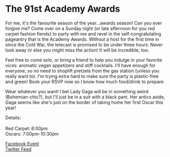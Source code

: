 <h1>The 91st Academy Awards</h1>
<p>For me, it's the favourite season of the year…awards season! Can you ever forgive me? Come over on a Sunday night (or late afternoon for you red carpet fashion fiends) to party with me and revel in the self-congratulating pageantry that is the Academy Awards. Without a host for the first time in since the Cold War, the telecast is promised to be under three hours. Never look away or else you might miss the action! It will be incredible, too.</p>

<p>Feel free to come solo, or bring a friend to help you indulge in your favorite vices: aromatic vegan appetizers and stiff cocktails. I'll have enough for everyone, so no need to shoplift pretzels from the gas station (unless you really want to). I'm trying extra hard to make sure the party is plastic-free and green! Book your RSVP now so I know how much food/drink to prepare.</p>

<p>Wear whatever you want! I bet Lady Gaga will be in something weird (Bohemian-chic?), but I'll just be in a suit with a black pant. Her antics aside, Gaga seems like she's just on the border of taking home her first Oscar this year!</p>

<p>Details:<br />
<br/ >
Red Carpet: 6:00pm<br />
Oscars: 7:00pm-10:30pm<br />
</p>

<p><a href="https://www.facebook.com/events/284581468864456/permalink/301352577187345">Facebook Event</a><br />
<a href="https://twitter.com/@mitchsparty">Twitter Feed</a></p>

